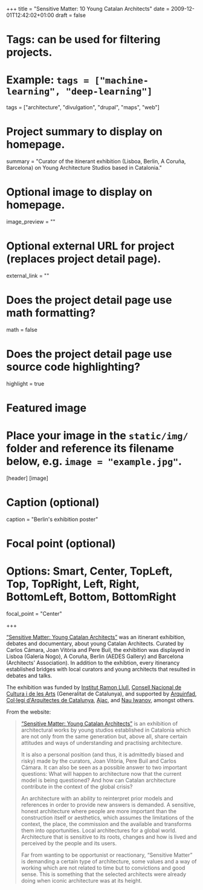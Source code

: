 +++
title = "Sensitive Matter: 10 Young Catalan Architects"
date = 2009-12-01T12:42:02+01:00
draft = false

# Tags: can be used for filtering projects.
# Example: `tags = ["machine-learning", "deep-learning"]`
tags = ["architecture", "divulgation", "drupal", "maps", "web"]

# Project summary to display on homepage.
summary = "Curator of the itinerant exhibition (Lisboa, Berlin, A Coruña, Barcelona) on Young Architecture Studios based in Catalonia."

# Optional image to display on homepage.
image_preview = ""

# Optional external URL for project (replaces project detail page).
external_link = ""

# Does the project detail page use math formatting?
math = false

# Does the project detail page use source code highlighting?
highlight = true

# Featured image
# Place your image in the `static/img/` folder and reference its filename below, e.g. `image = "example.jpg"`.
[header]
[image]
  # Caption (optional)
  caption = "Berlin's exhibition poster"

  # Focal point (optional)
  # Options: Smart, Center, TopLeft, Top, TopRight, Left, Right, BottomLeft, Bottom, BottomRight
  focal_point = "Center"


+++

[“Sensitive Matter: Young Catalan Architects”](https://materiasensible.github.io/web/) was an itinerant exhibition, debates and documentary, about young Catalan Architects. Curated by Carlos Cámara, Joan Vitòria and Pere Buil, the exhibition was displayed in Lisboa (Galeria Nogo), A Coruña, Berlin (AEDES Gallery) and Barcelona (Architects' Association). In addition to the exhibtion, every itinerancy established bridges with local curators and young architects that resulted in debates and talks.

The exhibition was funded by [Institut Ramon Llull](https://www.llull.cat), [Consell Nacional de Cultura i de les Arts](https://conca.gencat.cat/ca/inici) (Generalitat de Catalunya), and supported by [Arquinfad](https://www.fad.cat/arquin-fad/), [Col·legi d'Arquitectes de Catalunya](http://arquitectes.cat/), [Ajac](http://www.coac.net/ajac/bloc/), and [Nau Iwanov](https://nauivanow.com/), amongst others. 

From the website:

>[“Sensitive Matter: Young Catalan Architects”](https://materiasensible.github.io/web/) is an exhibition of architectural works by young studios established in Catalonia which are not only from the same generation but, above all, share certain attitudes and ways of understanding and practising architecture.
>
>It is also a personal position (and thus, it is admittedly biased and risky) made by the curators, Joan Vitòria, Pere Buil and Carlos Cámara. It can also be seen as a possible answer to two important questions: What will happen to architecture now that the current model is being questioned? And how can Catalan architecture contribute in the context of the global crisis?
>
>An architecture with an ability to reinterpret prior models and references in order to provide new answers is demanded. A sensitive, honest architecture where people are more important than the construction itself or aesthetics, which assumes the limitations of the context, the place, the commission and the available and transforms them into opportunities. Local architectures for a global world. Architecture that is sensitive to its roots, changes and how is lived and perceived by the people and its users.
>
>Far from wanting to be opportunist or reactionary, “Sensitive Matter” is demanding a certain type of architecture, some values and a way of working which are not related to time but to convictions and good sense. This is something that the selected architects were already doing when iconic architecture was at its height.
